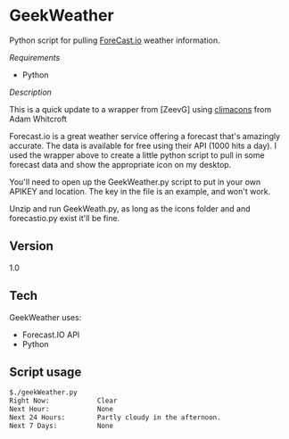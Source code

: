 GeekWeather
===========

Python script for pulling [ForeCast.io] weather information.

*Requirements*
  - Python

*Description*

This is a quick update to a wrapper from [ZeevG] using [climacons] from Adam Whitcroft

Forecast.io  is a great weather service offering a forecast that's amazingly accurate. The data is available for free using their API (1000 hits a day). I used the wrapper above to create a little python script to pull in some forecast data and show the appropriate icon on my desktop.

You'll need to open up the GeekWeather.py script to put in your own APIKEY and location.  The key in the file is an example, and won't work.

Unzip and run GeekWeath.py, as long as the icons folder and and forecastio.py exist it'll be fine.

Version
----
1.0

Tech
-----------
GeekWeather uses:
 * Forecast.IO API
 * Python

Script usage
--------------

```sh
$./geekWeather.py
Right Now:            Clear
Next Hour:            None
Next 24 Hours:        Partly cloudy in the afternoon.
Next 7 Days:          None
```

[Forecast.IO]: https://github.com/ZeevG/python-forcast.io
[Climacons]: http://adamwhitcroft.com/climacons
